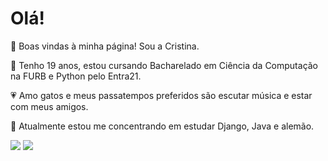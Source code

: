 # Olá!

💌  Boas vindas à minha página! Sou a Cristina.

💭  Tenho 19 anos, estou cursando Bacharelado em Ciência da Computação na FURB e Python pelo Entra21.

💗 Amo gatos e meus passatempos preferidos são escutar música e estar com meus amigos. 

📃  Atualmente estou me concentrando em estudar Django, Java e alemão.


  <div>
  	<!-- Most Used Languages -->
  	<img align=top src="https://github-readme-stats-git-masterrstaa-rickstaa.vercel.app/api/top-langs/?username=incrisvel&langs_count=5&bg_color=0D1117&title_color=DA0C81&count_private=true&hide_border=true&include_all_commits=true"/>
  	<!-- Stats -->
  	<img align=top src="https://github-readme-stats-git-masterrstaa-rickstaa.vercel.app/api?username=incrisvel&bg_color=0D1117&title_color=DA0C81&count_private=true&hide_border=true&include_all_commits=true"/>
  </div>
